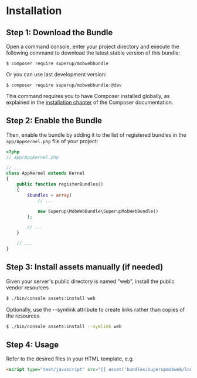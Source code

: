 Installation
============

Step 1: Download the Bundle
---------------------------

Open a command console, enter your project directory and execute the
following command to download the latest stable version of this bundle:

```console
$ composer require superup/mobwebbundle
```
Or you can use last development version:
```console
$ composer require superup/mobwebbundle:@dev
```

This command requires you to have Composer installed globally, as explained
in the [installation chapter](https://getcomposer.org/doc/00-intro.md)
of the Composer documentation.

Step 2: Enable the Bundle
-------------------------

Then, enable the bundle by adding it to the list of registered bundles
in the `app/AppKernel.php` file of your project:

```php
<?php
// app/AppKernel.php

// ...
class AppKernel extends Kernel
{
    public function registerBundles()
    {
        $bundles = array(
            // ...

            new Superup\MobWebBundle\SuperupMobWebBundle()
        );

        // ...
    }

    // ...
}
```

Step 3: Install assets manually (if needed) 
-------------------------
Given your server's public directory is named "web", install the public vendor resources

``` bash
$ ./bin/console assets:install web
```

Optionally, use the --symlink attribute to create links rather than copies of the resources 

``` bash
$ ./bin/console assets:install --symlink web
```
Step 4: Usage
-------------------------
Refer to the desired files in your HTML template, e.g.

``` html
<script type="text/javascript" src="{{ asset('bundles/superupmobweb/lodash/lodash.min.js') }}"></script>
```
